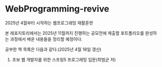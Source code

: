 # WebProgramming-revive
2025년 4월부터 시작하는 웹프로그래밍 재활훈련

본 레포지토리에서는 2025년 11월까지 진행하는 공모전에 제출할 포트폴리오를 완성하는 과정에서 배운 내용들을 정리할 예정이다.

공부한 책 목록은 다음과 같다.(2025년 4월 18일 갱신)
1. 초보 웹 개발자를 위한 스프링5 프로그래밍 입문(최범균 저)
